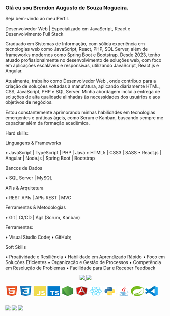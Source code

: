### Olá eu sou Brendon Augusto de Souza Nogueira.
Seja bem-vindo ao meu Perfil.

Desenvolvedor Web  | Especializado em JavaScript, React e Desenvolvimento Full Stack

Graduado em Sistemas de Informação, com sólida experiência em tecnologias web como JavaScript, React, PHP, SQL Server, além de frameworks modernos como Spring Boot e Bootstrap. Desde 2023, tenho atuado profissionalmente no desenvolvimento de soluções web, com foco em aplicações escaláveis e responsivas, utilizando JavaScript, React.js e Angular.

Atualmente, trabalho como Desenvolvedor Web , onde contribuo para a criação de soluções voltadas à manufatura, aplicando diariamente HTML, CSS, JavaScript, PHP e SQL Server. Minha abordagem inclui a entrega de soluções de alta qualidade alinhadas às necessidades dos usuários e aos objetivos de negócios.

Estou constantemente aprimorando minhas habilidades em tecnologias emergentes e práticas ágeis, como Scrum e Kanban, buscando sempre me capacitar além da formação acadêmica.

Hard skills:

Linguagens & Frameworks

 • JavaScript | TypeScript | PHP | Java
 • HTML5 | CSS3 | SASS
 • React.js | Angular | Node.js | Spring Boot | Bootstrap

Bancos de Dados

 • SQL Server | MySQL

APIs & Arquitetura

 • REST APIs | APIs REST | MVC

Ferramentas & Metodologias

 • Git | CI/CD | Ágil (Scrum, Kanban)

Ferramentas:

 • Visual Studio Code;
 • GitHub;
 
Soft Skills

 • Proatividade e Resiliência
 • Habilidade em Aprendizado Rápido
 • Foco em Soluções Eficientes
 • Organização e Gestão de Processos
 • Competência em Resolução de Problemas
 • Facilidade para Dar e Receber Feedback

<div align="center">
  <a href="https://github.com/Brendon-Nogueira">
  <img height="180em" src="https://github-readme-stats.vercel.app/api?username=Brendon-Nogueira&show_icons=true&theme=merko&include_all_commits=true&count_private=true"/>
  <img height="180em" src="https://github-readme-stats.vercel.app/api/top-langs/?username=Brendon-Nogueira&layout=compact&langs_count=7&theme=merko"/>
</div>
  
  <div style="display: inline_block"><br>
  <img align="center" alt="Brendon-HTML" height="30" width="40" src="https://raw.githubusercontent.com/devicons/devicon/master/icons/html5/html5-original.svg">
  <img align="center" alt="Brendon-CSS" height="30" width="40" src="https://raw.githubusercontent.com/devicons/devicon/master/icons/css3/css3-original.svg">
  <img align="center" alt="Brendon-Js" height="30" width="40" src="https://raw.githubusercontent.com/devicons/devicon/master/icons/javascript/javascript-plain.svg">
  <img align="center" alt="Brendon-Ts" height="30" width="40" src="https://raw.githubusercontent.com/devicons/devicon/master/icons/typescript/typescript-plain.svg">
  <img align="center" alt="Brendon-Node" height="30" width="40" src="https://raw.githubusercontent.com/devicons/devicon/master/icons/nodejs/nodejs-original.svg">
  <img align="center" alt="Brendon-Angular" height="30" width="40" src="https://raw.githubusercontent.com/devicons/devicon/master/icons/angularjs/angularjs-original.svg">
  <img align="center" alt="Brendon-React" height="30" width="40" src="https://raw.githubusercontent.com/devicons/devicon/master/icons/react/react-original.svg">
  <img align="center" alt="Rafa-Python" height="30" width="40" src="https://raw.githubusercontent.com/devicons/devicon/master/icons/python/python-original.svg">
  <img align="center" alt="Brendon-Java" height="30" width="40" src="https://raw.githubusercontent.com/devicons/devicon/master/icons/java/java-original.svg">
  <img align="center" alt="Brendon-Java" height="30" width="40" src="https://raw.githubusercontent.com/devicons/devicon/master/icons/spring/spring-original.svg">
  <img align="center" alt="Brendon-VsCode" height="30" width="40" src="https://raw.githubusercontent.com/devicons/devicon/master/icons/vscode/vscode-original.svg">
  
</div>

##
  
  <div> 
  <a href="https://www.instagram.com/http.brxdon/" target="_blank"><img src="https://img.shields.io/badge/-Instagram-%23E4405F?style=for-the-badge&logo=instagram&logoColor=white" target="_blank"></a>
  <a href = "mailto:brendonaugusto21@gmail.com"><img src="https://img.shields.io/badge/-Gmail-%23333?style=for-the-badge&logo=gmail&logoColor=white" target="_blank"></a>
  <a href="https://www.linkedin.com/in/brendon-nogueira-7b95151b6/" target="_blank"><img src="https://img.shields.io/badge/-LinkedIn-%230077B5?style=for-the-badge&logo=linkedin&logoColor=white" target="_blank"></a> 
